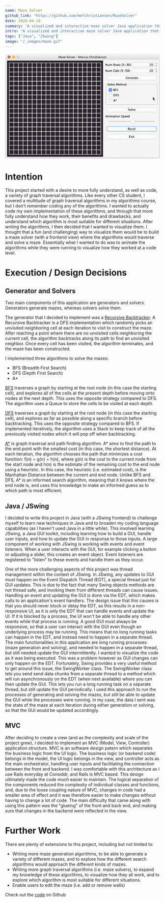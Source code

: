 ```yaml
---
name: Maze Solver
github_link: "https://github.com/mefchristiansen/MazeSolver"
date: 2020-04-19
summary: "A visualized and interactive maze solver Java application that automatically generates a random maze, and then proceeds to traverse and solve the maze using a variety of graph traversal algorithms (BFS, DFS, A*)."
intro: "A visualized and interactive maze solver Java application that automatically generates a random maze, and then proceeds to traverse and solve the maze using a variety of graph traversal algorithms (BFS, DFS, A*). This generation and traversal is visualized using JSwing, and allows the user to interact with the maze, enabling them to choose the size of the maze, the maze start and end points, the solution algorithm, as well as vary the animation speed."
tags: ["Java", "JSwing"]
image: "/_images/maze.gif"
---
```


![Maze Solver Gif](/_images/maze.gif)

# Intention

This project started with a desire to more fully understand, as well as code, a variety of graph traversal algorithms. Like every other CS student, I covered a multitude of graph traversal algorithms in my algorithms course, but I don't remember coding any of the algorithms. I wanted to actually code my own implementation of these algorithms, and through that more fully understand how they work, their benefits and drawbacks, and understand which algorithm is most suitable for different situations. After writing the algorithms, I then decided that I wanted to visualize them. I thought that a fun (and challenging) way to visualize them would be to build a maze solver (with a frontend view) where the algorithms would traverse and solve a maze. Essentially what I wanted to do was to animate the algorithms while they were running to visualize how they worked at a code level.

# Execution / Design Decisions

## Generator and Solvers

Two main components of this application are generators and solvers. Generators generate mazes, whereas solvers solve them. 

The generator that I decided to implement was a [Recursive Backtracker](https://en.wikipedia.org/wiki/Maze_generation_algorithm#Recursive_backtracker). A Recursive Backtracker is a DFS implementation which randomly picks an unvisited neighboring cell at each iteration to visit to construct the maze. After reaching a point where there are no unvisited cells neighboring the current cell, the algorithm backtracks along its path to find an unvisited neighbor. Once every cell has been visited, the algorithm terminates, and the maze has been constructed.

I implemented three algorithms to solve the mazes:
* BFS (Breadth First Search)
* DFS (Depth First Search)
* A*

[BFS](https://en.wikipedia.org/wiki/Breadth-first_search) traverses a graph by starting at the root node (in this case the starting cell), and explores all of the cells at the present depth before moving onto nodes at the next depth. This uses the opposite strategy compared to DFS. The algorithm uses a Queue to store the cells to be visited at each depth.

[DFS](https://en.wikipedia.org/wiki/Depth-first_search) traverses a graph by starting at the root node (in this case the starting cell), and explores as far as possible along a specific branch before backtracking. This uses the opposite strategy compared to BFS. If implemented iteratively, the algorithm uses a Stack to keep track of all the previously visited nodes which it will pop off when backtracking.

[A\*](https://en.wikipedia.org/wiki/A*_search_algorithm) is graph traversal and path finding algorithm. A* aims to find the path to the end point with the smallest cost (in this case, the shortest distance). At each iteration, the algorithm chooses the path that minimizes a cost function: f(n) = g(n) + h(n), where g(n) is the cost to the current node from the start node and h(n) is the estimate of the remaining cost to the end node using a heuristic. In this case, the heuristic (i.e. estimated cost), is the Manhattan Distance between the current and end node. Unlike BFS and DFS, A* is an informed search algorithm, meaning that it knows where the end node is, and uses this knowledge to make an informed guess as to which path is most efficient.

## Java / JSwing

I decided to write this project in Java (with a JSwing frontend) to challenge myself to learn new techniques in Java and to broaden my coding language capabilities (as I haven't used Java in a little while). This involved learning JSwing, a Java GUI toolkit, including learning how to build a GUI, handle user inputs, and how to update the GUI in response to those inputs. A large component of working with JSwing is working with events and event listeners. When a user interacts with the GUI, for example clicking a button or adjusting a slider, this creates an event object. Event listeners are registered to "listen" to these events and handle them as they occur.

One of the more challenging aspects of this project was thread management within the context of JSwing. In JSwing, any updates to GUI must happen on the Event Dispatch Thread (EDT), a special thread just for GUI updates. This is due to the fact that many Swing objects methods are not thread safe, and invoking them from different threads can cause issues. Handling an event and updating the GUI is done via the EDT, which makes calls to an application's event handlers. The design issue that this causes is that you should never block or delay the EDT, as this results in a non-responsive UI, as it is only the EDT that can handle events and update the UI. If it is blocked by a process, the UI won't be able to handle any other events while that process is running. A good GUI must always be responsive, so that a user can interact with the GUI even though an underlying process may be running. This means that no long running tasks can happen in the EDT, and instead need to happen in a separate thread. The main functionalities in this application are long running processes (maze generation and solving), and needed to happen in a separate thread, but still needed update the GUI intermittently. I wanted to visualize the code as it was being executed. This was a problem however as GUI changes can only happen on the EDT. Fortunately, Swing provides a very useful method to get around this issue, the SwingWorker class. The SwingWorker class lets you send send data chunks from a separate thread to a method which will run asynchronously on the EDT (when next available) where you can then update the GUI. This lets you run a long running task on a separate thread, but still update the GUI periodically. I used this approach to run the processes of generating and solving the mazes, but still be able to update the GUI while the processes were running. In my case, the data I sent was the state of the maze at each iteration during either generation or solving, so that the GUI would be updated accordingly.

## MVC

After deciding to create a view (and as the complexity and scale of the project grew), I decided to implement an MVC (Model, View, Controller) application structure. MVC is an software design patern which separates the business logic from the UI logic. The business logic (or backend code) belongs in the model, the UI logic belongs in the view, and controller acts as the main orchestrator, handling user inputs and facilitating the connection between the front and backend. I was comfortable with this architecture as I use Rails everyday at Considdr, and Rails is MVC based. This design ultimately made the code much easier to maintain. The logical separation of the components reduced the complexity of individual classes and functions, and, due to the loose coupling nature of MVC, changes in code had a smaller area of effect and it was therefore easier to make changes without having to change a lot of code. The main difficulty that came along with using this pattern was the "glueing" of the front and back end, and making sure that changes in the backend were reflected in the view.

# Further Work

There are plenty of extensions to this project, including but not limited to:
* Writing more maze generation algorithms, to be able to generate a variety of different mazes, and to explore how the different search algorithms would approach the different kinds of mazes.
* Writing more graph traversal algorithms (i.e. maze solvers), to expand my knowledge of these algorithms, to visualize how they all work, and to explore which algorithm is most suitable for different situations.
* Enable users to edit the maze (i.e. add or remove walls)

Check out the [code](https://github.com/mefchristiansen/MazeSolver) on Github